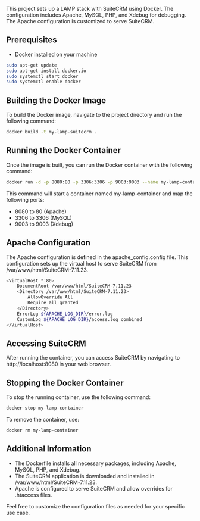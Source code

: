 
This project sets up a LAMP stack with SuiteCRM using Docker. The configuration includes Apache, MySQL, PHP, and Xdebug for debugging. The Apache configuration is customized to serve SuiteCRM.

## Prerequisites

- Docker installed on your machine

```bash
sudo apt-get update
sudo apt-get install docker.io
sudo systemctl start docker
sudo systemctl enable docker
```

## Building the Docker Image

To build the Docker image, navigate to the project directory and run the following command:

``` sh
docker build -t my-lamp-suitecrm .
```
## Running the Docker Container

Once the image is built, you can run the Docker container with the following command:
``` sh
docker run -d -p 8080:80 -p 3306:3306 -p 9003:9003 --name my-lamp-container my-lamp-suitecrm
```
This command will start a container named my-lamp-container and map the following ports:
- 8080 to 80 (Apache)
- 3306 to 3306 (MySQL)
- 9003 to 9003 (Xdebug)

## Apache Configuration

The Apache configuration is defined in the apache_config.config file. This configuration sets up the virtual host to serve SuiteCRM from /var/www/html/SuiteCRM-7.11.23.

``` sh
<VirtualHost *:80>
    DocumentRoot /var/www/html/SuiteCRM-7.11.23
    <Directory /var/www/html/SuiteCRM-7.11.23>
        AllowOverride All
        Require all granted
    </Directory>
    ErrorLog ${APACHE_LOG_DIR}/error.log
    CustomLog ${APACHE_LOG_DIR}/access.log combined
</VirtualHost>
```
## Accessing SuiteCRM

After running the container, you can access SuiteCRM by navigating to http://localhost:8080 in your web browser.

## Stopping the Docker Container

To stop the running container, use the following command:
``` sh
docker stop my-lamp-container
```
To remove the container, use:

``` sh
docker rm my-lamp-container
```

## Additional Information

- The Dockerfile installs all necessary packages, including Apache, MySQL, PHP, and Xdebug.
- The SuiteCRM application is downloaded and installed in /var/www/html/SuiteCRM-7.11.23.
- Apache is configured to serve SuiteCRM and allow overrides for .htaccess files.

Feel free to customize the configuration files as needed for your specific use case.
